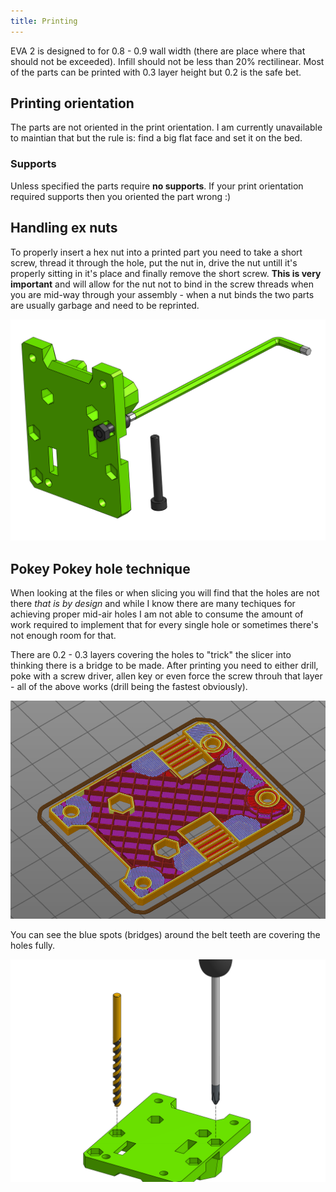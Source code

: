 ```yaml
---
title: Printing
---
```


EVA 2 is designed to for 0.8 - 0.9 wall width (there are place where that should not be exceeded). Infill should not be less than 20% rectilinear. Most of the parts can be printed with 0.3 layer height but 0.2 is the safe bet.

## Printing orientation

The parts are not oriented in the print orientation. I am currently unavailable to maintian that but the rule is: find a big flat face and set it on the bed.

### Supports

Unless specified the parts require **no supports**. If your print orientation required supports then you oriented the part wrong :)

## Handling ex nuts

To properly insert a hex nut into a printed part you need to take a short screw, thread it through the hole, put the nut in, drive the nut untill it's properly sitting in it's place and finally remove the short screw. **This is very important** and will allow for the nut not to bind in the screw threads when you are mid-way through your assembly - when a nut binds the two parts are usually garbage and need to be reprinted.

![](assets/back_pull.png)



## Pokey Pokey hole technique

When looking at the files or when slicing you will find that the holes are not there *that is by design* and while I know there are many techiques for achieving proper mid-air holes I am not able to consume the amount of work required to implement that for every single hole or sometimes there's not enough room for that.

There are 0.2 - 0.3 layers covering the holes to "trick" the slicer into thinking there is a bridge to be made. After printing you need to either drill, poke with a screw driver, allen key or even force the screw throuh that layer - all of the above works (drill being the fastest obviously).

![](assets/slice.png)

You can see the blue spots (bridges) around the belt teeth are covering the holes fully.


![](assets/holes.png)


